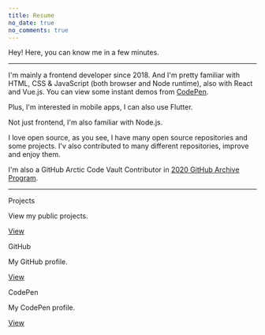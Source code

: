 ```yaml
---
title: Resume
no_date: true
no_comments: true
---
```


Hey! Here, you can know me in a few minutes.

---

I'm mainly a frontend developer since 2018. And I'm pretty familiar with HTML, CSS & JavaScript (both browser and Node runtime), also with React and Vue.js. You can view some instant demos from [CodePen](https://codepen.io/mrwillcom).

Plus, I'm interested in mobile apps, I can also use Flutter.

Not just frontend, I'm also familiar with Node.js.

I love open source, as you see, I have many open source repositories and some projects. I'v also contributed to many different repositories, improve and enjoy them.

I'm also a GitHub Arctic Code Vault Contributor in [2020 GitHub Archive Program](https://archiveprogram.github.com/).

---

<div class="card-grid">
    <div class="card">
        <div class="content">
            <p class="title">Projects</p>
            <p class="description">View my public projects.</p>
        </div>
        <div class="actions">
            <div class="right">
                <a class="action-button-primary" href="/projects/">View</a>
            </div>
        </div>
    </div>
    <div class="card">
        <div class="content">
            <p class="title">GitHub</p>
            <p class="description">My GitHub profile.</p>
        </div>
        <div class="actions">
            <div class="right">
                <a class="action-button-primary" href="https://github.com/MrWillCom">View</a>
            </div>
        </div>
    </div>
    <div class="card">
        <div class="content">
            <p class="title">CodePen</p>
            <p class="description">My CodePen profile.</p>
        </div>
        <div class="actions">
            <div class="right">
                <a class="action-button-primary" href="https://codepen.io/mrwillcom">View</a>
            </div>
        </div>
    </div>
</div>

